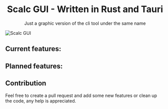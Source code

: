 <div align="center">
    <h1 align = "center">Scalc GUI - Written in Rust and Tauri</h1>
</div>
<p align="center">
  Just a graphic version of the cli tool under the same name
</p>
 
![Scalc GUI](./src/assets/readme/scalc-gui-example.png)
    
## Current features:

## Planned features:

## Contribution
Feel free to create a pull request and add some new features or clean up the code, any help is appreciated.
